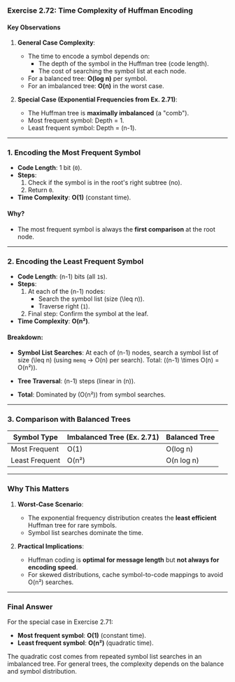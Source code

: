 ### **Exercise 2.72: Time Complexity of Huffman Encoding**

#### **Key Observations**
1. **General Case Complexity**:
   - The time to encode a symbol depends on:
     - The depth of the symbol in the Huffman tree (code length).
     - The cost of searching the symbol list at each node.
   - For a balanced tree: **O(log n)** per symbol.
   - For an imbalanced tree: **O(n)** in the worst case.

2. **Special Case (Exponential Frequencies from Ex. 2.71)**:
   - The Huffman tree is **maximally imbalanced** (a "comb").
   - Most frequent symbol: Depth = 1.
   - Least frequent symbol: Depth = \(n-1\).

---

### **1. Encoding the Most Frequent Symbol**
- **Code Length**: 1 bit (`0`).
- **Steps**:
  1. Check if the symbol is in the root's right subtree (no).
  2. Return `0`.
- **Time Complexity**: **O(1)** (constant time).

#### **Why?**
- The most frequent symbol is always the **first comparison** at the root node.

---

### **2. Encoding the Least Frequent Symbol**
- **Code Length**: \(n-1\) bits (all `1`s).
- **Steps**:
  1. At each of the \(n-1\) nodes:
     - Search the symbol list (size \(\leq n\)).
     - Traverse right (`1`).
  2. Final step: Confirm the symbol at the leaf.
- **Time Complexity**: **O(n²)**.

#### **Breakdown**:
- **Symbol List Searches**:
  At each of \(n-1\) nodes, search a symbol list of size \(\leq n\) (using `memq` → O(n) per search).
  Total: \((n-1) \times O(n) = O(n²)\).

- **Tree Traversal**:
  \(n-1\) steps (linear in \(n\)).

- **Total**: Dominated by \(O(n²)\) from symbol searches.

---

### **3. Comparison with Balanced Trees**
| Symbol Type       | Imbalanced Tree (Ex. 2.71) | Balanced Tree |
|-------------------|----------------------------|---------------|
| Most Frequent     | O(1)                       | O(log n)      |
| Least Frequent    | O(n²)                      | O(n log n)    |

---

### **Why This Matters**
1. **Worst-Case Scenario**:
   - The exponential frequency distribution creates the **least efficient** Huffman tree for rare symbols.
   - Symbol list searches dominate the time.

2. **Practical Implications**:
   - Huffman coding is **optimal for message length** but **not always for encoding speed**.
   - For skewed distributions, cache symbol-to-code mappings to avoid O(n²) searches.

---

### **Final Answer**
For the special case in Exercise 2.71:
- **Most frequent symbol**: **O(1)** (constant time).
- **Least frequent symbol**: **O(n²)** (quadratic time).

The quadratic cost comes from repeated symbol list searches in an imbalanced tree. For general trees, the complexity depends on the balance and symbol distribution.
